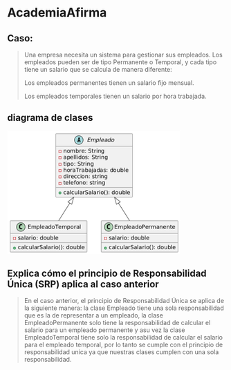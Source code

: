 # AcademiaAfirma

## Caso:
> Una empresa necesita un sistema para gestionar sus empleados. Los empleados pueden ser de tipo Permanente o Temporal, y cada tipo tiene un salario que se calcula de manera diferente:
>
> Los empleados permanentes tienen un salario fijo mensual.
>
> Los empleados temporales tienen un salario por hora trabajada.


## diagrama de clases 
<img src="diagrama.png" width="400" />

## Explica cómo el principio de Responsabilidad Única (SRP) aplica al caso anterior
> En el caso anterior, el principio de Responsabilidad Única se aplica de la siguiente manera:
> la clase Empleado tiene una sola responsabilidad que es la de representar a un empleado, la clase EmpleadoPermanente solo tiene la responsabilidad de calcular el salario para un empleado permanente y asu vez la clase EmpleadoTemporal tiene solo la responsabilidad de calcular el salario para el empleado temporal, por lo tanto se cumple con el principio de responsabilidad unica ya que nuestras clases cumplen con una sola responsabilidad.
